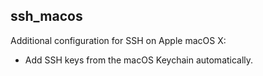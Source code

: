 ## ssh_macos

Additional configuration for SSH on Apple macOS X:

* Add SSH keys from the macOS Keychain automatically.
